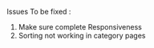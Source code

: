 Issues To be fixed :

1. Make sure complete Responsiveness 
2. Sorting not working in category pages